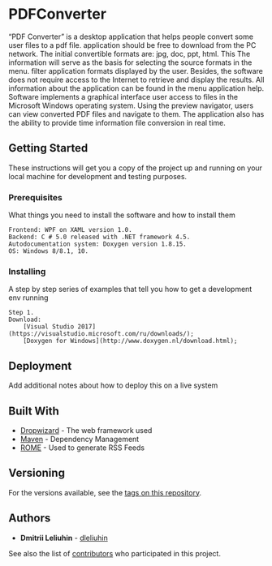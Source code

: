 # PDFConverter

“PDF Converter” is a desktop application that helps people convert some user files to a pdf file. application should be free to download from the PC network. The initial convertible formats are: jpg, doc, ppt, html. This The information will serve as the basis for selecting the source formats in the menu. filter application formats displayed by the user. Besides, the software does not require access to the Internet to retrieve and display the results. All information about the application can be found in the menu application help. Software implements a graphical interface user access to files in the Microsoft Windows operating system. Using the preview navigator, users can view converted PDF files and navigate to them. The application also has the ability to provide time information file conversion in real time.

## Getting Started

These instructions will get you a copy of the project up and running on your local machine for development and testing purposes.

### Prerequisites

What things you need to install the software and how to install them

```
Frontend: WPF on XAML version 1.0.
Backend: C # 5.0 released with .NET framework 4.5.
Autodocumentation system: Doxygen version 1.8.15.
OS: Windows 8/8.1, 10.
```

### Installing

A step by step series of examples that tell you how to get a development env running

```
Step 1.
Download:
	[Visual Studio 2017](https://visualstudio.microsoft.com/ru/downloads/);
	[Doxygen for Windows](http://www.doxygen.nl/download.html);	

```

## Deployment

Add additional notes about how to deploy this on a live system

## Built With

* [Dropwizard](http://www.dropwizard.io/1.0.2/docs/) - The web framework used
* [Maven](https://maven.apache.org/) - Dependency Management
* [ROME](https://rometools.github.io/rome/) - Used to generate RSS Feeds

## Versioning

For the versions available, see the [tags on this repository](https://github.com/your/project/tags). 

## Authors

* **Dmitrii Leliuhin** - [dleliuhin](https://github.com/dleliuhin)

See also the list of [contributors](https://github.com/your/project/contributors) who participated in this project.

